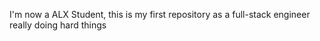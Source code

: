 I'm now a ALX Student, this is my first repository as a full-stack engineer
really doing hard things

